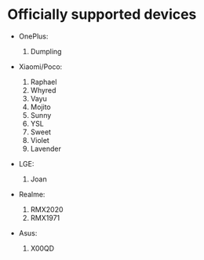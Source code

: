 # Officially supported devices

* OnePlus:
    1. Dumpling

* Xiaomi/Poco:
    1. Raphael
    2. Whyred
    3. Vayu
    4. Mojito
    5. Sunny
    6. YSL
    7. Sweet
    8. Violet
    9. Lavender
 
* LGE:
    1. Joan

* Realme:
    1. RMX2020
    2. RMX1971

* Asus:
    1. X00QD
